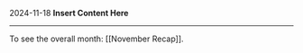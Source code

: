 2024-11-18
__Insert Content Here__
_______________________
To see the overall month: [[November Recap]].